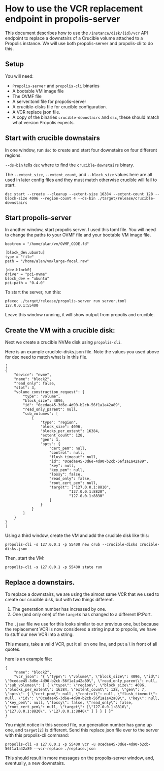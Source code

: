 # How to use the VCR replacement endpoint in propolis-server

This document describes how to use the `/instance/disk/{id}/vcr` API endpoint
to replace a downstairs of a Crucible volume attached to a Propolis instance.
We will use both propolis-server and propolis-cli to do this.

## Setup

You will need:
 * `Propolis-server` and `propolis-cli` binaries
 * A bootable VM image file
 * The OVMF file
 * A server.toml file for propolis-server
 * A crucible-disks file for crucible configuration.
 * A VCR replace json file.
 * A copy of the binaries `crucible-downstairs` and `dsc`, these should
   match what version Propolis expects.

## Start with crucible downstairs

In one window, run `dsc` to create and start four downstairs on four
different regions.

`--ds-bin` tells `dsc` where to find the `crucible-downstairs` binary.

The `--extent_size`, `--extent_count`, and `--block_size` values here are all
used in later config files and they must match otherwise crucible will
fail to start.

```
dsc start --create --cleanup --extent-size 16384 --extent-count 128 --block-size 4096 --region-count 4 --ds-bin ./target/release/crucible-downstairs
```

## Start propolis-server

In another window, start propolis server.
I used this toml file.  You will need to change the paths to your OVMF file
and your bootable VM image file.
```
bootrom = "/home/alan/vm/OVMF_CODE.fd"

[block_dev.ubuntu]
type = "file"
path = "/home/alan/vm/large-focal.raw"

[dev.block0]
driver = "pci-nvme"
block_dev = "ubuntu"
pci-path = "0.4.0"
```

To start the server, run this:

```
pfexec ./target/release/propolis-server run server.toml 127.0.0.1:55400
```

Leave this window running, it will show output from propolis and crucible.

## Create the VM with a crucible disk:

Next we create a crucible NVMe disk using `propolis-cli`.

Here is an example crucible-disks.json file.  Note the values you used above
for dsc need to match what is in this file.
```
[
{
    "device": "nvme",
    "name": "block2",
    "read_only": false,
    "slot": 3,
    "volume_construction_request": {
        "type": "volume",
        "block_size": 4096,
        "id": "0cedae45-3d6e-4d90-b2cb-56f1a1a42a89",
        "read_only_parent": null,
        "sub_volumes": [
            {
                "type": "region",
                "block_size": 4096,
                "blocks_per_extent": 16384,
                "extent_count": 128,
                "gen": 1,
                "opts": {
                    "cert_pem": null,
                    "control": null,
                    "flush_timeout": null,
                    "id": "0cedae45-3d6e-4d90-b2cb-56f1a1a42a89",
                    "key": null,
                    "key_pem": null,
                    "lossy": false,
                    "read_only": false,
                    "root_cert_pem": null,
                    "target": ["127.0.0.1:8810",
                             "127.0.0.1:8820",
                             "127.0.0.1:8830"
                    ]
                }
            }
        ]
    }
}
]
```

Using a third window, create the VM and add the crucible disk like this:

```
propolis-cli -s 127.0.0.1 -p 55400 new crub --crucible-disks crucible-disks.json
```

Then, start the VM:
```
propolis-cli -s 127.0.0.1 -p 55400 state run
```

## Replace a downstairs.

To replace a downstairs, we are using the almost same VCR that we used
to create our crucible disk, but with two things different.
1. The generation number has increased by one.
2. One (and only one) of the `target`s has changed to a different IP:Port.

The `.json` file we use for this looks similar to our previous one, but
because the replacement VCR is now considered a string input to propolis,
we have to stuff our new VCR into a string.

This means, take a valid VCR, put it all on one line, and put a \\ in front
of all quotes.

here is an example file:
```
{
    "name": "block2",
    "vcr_json": "{ \"type\": \"volume\", \"block_size\": 4096, \"id\": \"0cedae45-3d6e-4d90-b2cb-56f1a1a42a89\", \"read_only_parent\": null, \"sub_volumes\": [ { \"type\": \"region\", \"block_size\": 4096, \"blocks_per_extent\": 16384, \"extent_count\": 128, \"gen\": 7, \"opts\": { \"cert_pem\": null, \"control\": null, \"flush_timeout\": null, \"id\": \"0cedae45-3d6e-4d90-b2cb-56f1a1a42a89\", \"key\": null, \"key_pem\": null, \"lossy\": false, \"read_only\": false, \"root_cert_pem\": null, \"target\": [\"127.0.0.1:8810\", \"127.0.0.1:8820\", \"127.0.0.1:8840\" ] } } ] }"
}
```

You might notice in this second file, our generation number has gone up one,
and `target[2]` is different.  Send this replace.json file over to the server
with this propolis-cli command:

```
propolis-cli -s 127.0.0.1 -p 55400 vcr -u 0cedae45-3d6e-4d90-b2cb-56f1a1a42a89 --vcr-replace ./replace.json
```

This should result in more messages on the propolis-server window, and,
eventually, a new downstairs.

